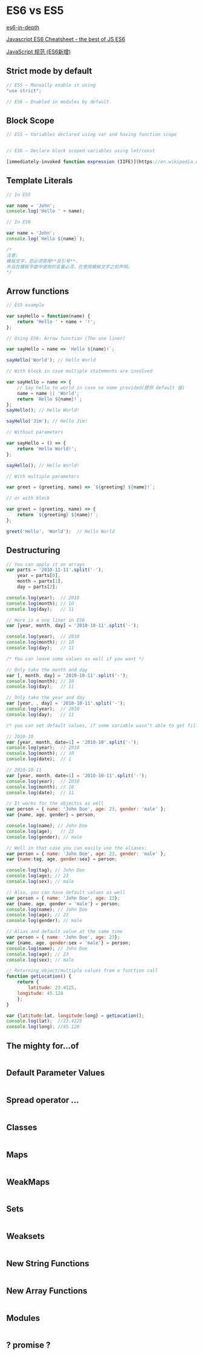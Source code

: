 # ES6 vs ES5

[es6-in-depth](http://kamranahmed.info/blog/2016/04/04/es6-in-depth/)  

[Javascript ES6 Cheatsheet - the best of JS ES6](https://www.youtube.com/watch?v=AfWYO8t7ed4)

[JavaScript 规范 (ES6新增)](http://jixianqianduan.com/frontend-javascript/2015/10/12/es6-code-style.html)

## Strict mode by default

```js
// ES5 – Manually enable it using 
"use strict";

// ES6 – Enabled in modules by default

``` 

## Block Scope

```js
// ES5 – Variables declared using var and having function scope


// ES6 – Declare block scoped variables using let/const

[immediately-invoked function expression (IIFE)](https://en.wikipedia.org/wiki/Immediately-invoked_function_expression)  

``` 

## Template Literals 

```js
// In ES5

var name = 'John';  
console.log('Hello ' + name);  

// In ES6

var name = 'John';  
console.log(`Hello ${name}`);  

/*
注意:  
模板文字，您必须使用**反引号**，  
并且在模板字面中使用的变量必须，在使用模板文字之前声明。  
*/

``` 

## Arrow functions

```js
// ES5 example 

var sayHello = function(name) {  
    return 'Hello ' + name + '!';  
};

// Using ES6: Arrow function (The one liner)

var sayHello = name => `Hello ${name}!`;  

sayHello('World'); // Hello World

// With block in case multiple statements are involved

var sayHello = name => {  
    // Say hello to world in case no name provided(提供 default 值)  
    name = name || 'World';  
    return `Hello ${name}!`;  
};
sayHello(); // Hello World!

sayHello('Jim'); // Hello Jim!

// Without parameters  

var sayHello = () => {  
    return 'Hello World!';
};

sayHello(); // Hello World!  

// With multiple parameters  

var greet = (greeting, name) => `${greeting} ${name}!`;  

// or with block

var greet = (greeting, name) => {  
    return `${greeting} ${name}!`;
};

greet('Hello', 'World');  // Hello World  

``` 

## Destructuring

```js
// You can apply it on arrays
var parts = '2010-11-11'.split('-'),
    year = parts[0],
    month = parts[1],
    day = parts[2];

console.log(year);  // 2010
console.log(month); // 10
console.log(day);   // 11

// Here is a one liner in ES6
var [year, month, day] = '2010-10-11'.split('-');

console.log(year);  // 2010
console.log(month); // 10
console.log(day);   // 11

``` 

```js
/* You can leave some values as well if you want */

// Only take the month and day
var [, month, day] = '2010-10-11'.split('-');
console.log(month); // 10
console.log(day);   // 11

// Only take the year and day
var [year, , day] = '2010-10-11'.split('-');
console.log(year);  // 2010
console.log(day);   // 11
``` 

```js
/* you can set default values, if some variable wasn’t able to get filled the default value will be used*/

// 2010-10
var [year, month, date=1] = '2010-10'.split('-');
console.log(year);  // 2010
console.log(month); // 10
console.log(date);  // 1

// 2010-10-11
var [year, month, date=1] = '2010-10-11'.split('-');
console.log(year);  // 2010
console.log(month); // 10
console.log(date);  // 11

``` 

```js
// It works for the objectcs as well
var person = { name: 'John Doe', age: 23, gender: 'male' };
var {name, age, gender} = person;

console.log(name); // John Doe
console.log(age);   // 23
console.log(gender); // male

// Well in that case you can easily use the aliases:
var person = { name: 'John Doe', age: 23, gender: 'male' };
var {name:tag, age, gender:sex} = person;

console.log(tag); // John Doe
console.log(age); // 23
console.log(sex); // male

// Also, you can have default values as well
var person = { name: 'John Doe', age: 23};
var {name, age, gender = 'male'} = person;
console.log(name); // John Doe
console.log(age); // 23
console.log(gender); // male

// Alias and default value at the same time
var person = { name: 'John Doe', age: 23};
var {name, age, gender:sex = 'male'} = person;
console.log(name); // John Doe
console.log(age); // 23
console.log(sex); // male

// Returning object/multiple values from a function call
function getLocation() {
    return {
        latitude: 23.4125,
    longitude: 45.128
    };
}

var {latitude:lat, longitude:long} = getLocation();
console.log(lat);  //23.4125
console.log(long); //45.128

``` 


## The mighty for...of 

```js

``` 

## Default Parameter Values 

```js

``` 

## Spread operator ... 

```js

``` 

## Classes 

```js

``` 

## Maps 

```js

``` 

## WeakMaps 

```js

``` 

## Sets 

```js

``` 

## Weaksets 

```js

``` 

## New String Functions 

```js

``` 

## New Array Functions 

```js

``` 

## Modules 

```js

``` 

## ? promise ?

```js

``` 


## 

```js

``` 

## 

```js

``` 

## 

```js

``` 

## 

```js

``` 

## 

```js

``` 

## 

```js

``` 















